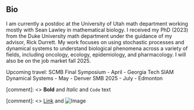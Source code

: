 ## Bio

I am currently a postdoc at the University of Utah math department working mostly with Sean Lawley in mathematical biology. I received my PhD (2023) from the Duke University math department under the guidance of my advisor, Rick Durrett. My work focuses on using stochastic processes and dynamical systems to understand biological phenomena across a variety of fields, including oncology, ecology, epidemiology, and pharmacology. I will also be on the job market fall 2025.

Upcoming travel:
SCMB Final Symposium - April - Georgia Tech
SIAM Dynamical Systems - May - Denver
SMB 2025 - July - Edmonton


[comment]: <> **Bold** and _Italic_ and `Code` text

[comment]: <> [Link](url) and ![Image](src)
